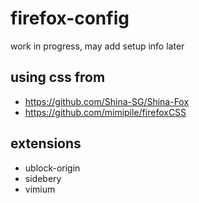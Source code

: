 # firefox-config

work in progress, may add setup info later

## using css from

- https://github.com/Shina-SG/Shina-Fox
- https://github.com/mimipile/firefoxCSS

## extensions

- ublock-origin
- sidebery
- vimium